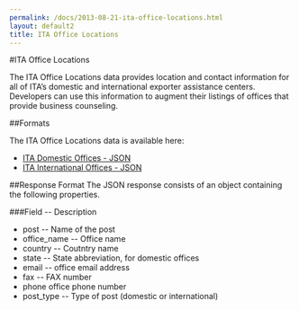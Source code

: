 ```yaml
---
permalink: /docs/2013-08-21-ita-office-locations.html
layout: default2
title: ITA Office Locations
---
```


#ITA Office Locations

The ITA Office Locations data provides location and contact information for all of ITA’s domestic and international exporter assistance centers.  Developers can use this information to augment their listings of offices that provide business counseling.

##Formats

The ITA Office Locations data is available here:
* [ITA Domestic Offices - JSON](/data/ita_domestic_posts.json)
* [ITA International Offices - JSON](/data/ita_international_posts.json)

##Response Format
The JSON response consists of an object containing the following properties.

###Field -- Description
* post -- Name of the post
* office_name -- Office name
* country -- Coutntry name
* state -- State abbreviation, for domestic offices
* email -- office email address
* fax	-- FAX number
* phone	office phone number
* post_type -- 	Type of post (domestic or international)
